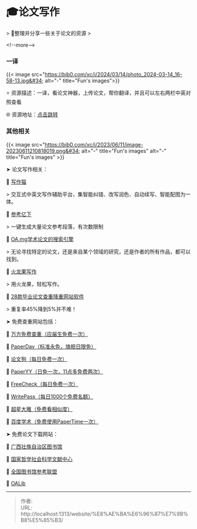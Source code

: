 # 🎓论文写作


&gt; 🤖整理并分享一些关于论文的资源
&gt;

&lt;!--more--&gt;

### 一译

{{&lt; image src=&#34;https://bib0.com/xc/i/2024/03/14/photo_2024-03-14_16-58-13.jpg&#34; alt=&#34;-&#34; title=&#34;Fun&#39;s images&#34;&gt;}}  

⭐️  资源描述：一译，看论文神器，上传论文，帮你翻译，并且可以左右两栏中英对照查看

🌐 资源地址：[点击跳转](https://yiyibooks.cn/)

### 其他相关

{{&lt; image src=&#34;https://bib0.com/xc/i/2023/06/11/image-20230611210818019.png&#34; alt=&#34;-&#34;  title=&#34;Fun&#39;s images&#34; alt=&#34;-&#34;  title=&#34;Fun&#39;s images&#34; &gt;}}    

➤ 论文写作相关：

🔘 [写作猫](https://xiezuocat.com/)

&gt; 交互式中英文写作辅助平台，集智能纠错、改写润色、自动续写、智能配图为一体。

🔘 [参考亿下](https://ref.article.cool/)

&gt; 一键生成大量论文参考段落，有次数限制

🔘 [OA.mg学术论文的搜索引擎](https://oa.mg/)

&gt; 无论寻找特定的论文，还是来自某个领域的研究，还是作者的所有作品，都可以找到。

🔘 [火龙果写作](https://www.mypitaya.com/)

&gt; 用火龙果，轻松写作。

🔘 [28款毕业论文查重降重网站软件](https://docs.qq.com/doc/DRktGbG9LWGRUS2lv)

&gt; 重复率45%降到5%并不难！

➤ 免费查重网站包括：

🔘 [万方免费查重（应届生免费一次）](https://chsi.wanfangtech.net/)

🔘 [PaperDay（标准永免，旗舰日限免）](https://www.paperday.cn/)

🔘 [论文狗（每日免费一次）](https://www.lunwengo.net/)

🔘 [PaperYY（日免一次，11点多免费两次） ](https://www.paperyy.com/)

🔘 [FreeCheck（每日免费一次） ](https://www.freecheck.cn/)

🔘 [WritePass（每日1000个免费名额） ](https://www.writepass.cn/)

🔘 [超星大雅（免费看相似度） ](https://dsa.dayainfo.com/)

🔘 [百度学术（免费使用PaperTime一次） ](https://xueshu.baidu.com/usercenter/papercheck)

➤ 免费论文下载网站：

🔘 [广西壮族自治区图书馆](https://www.gxlib.org.cn/)

🔘 [国家哲学社会科学文献中心](https://www.ncpssd.org/)

🔘 [全国图书馆参考联盟](https://www.ucdrs.superlib.net/)

🔘 [OALib](https://www.oalib.com/)


---

> 作者:   
> URL: http://localhost:1313/website/%E8%AE%BA%E6%96%87%E7%9B%B8%E5%85%B3/  

